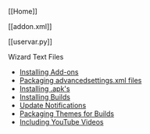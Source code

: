 [[Home]]

[[addon.xml]]

[[uservar.py]]

Wizard Text Files
* [Installing Add-ons](https://www.github.com/drinfernoo/plugin.program.aftermath/wiki/addons.txt)
* [Packaging advancedsettings.xml files](https://www.github.com/drinfernoo/plugin.program.aftermath/wiki/advanced.txt)
* [Installing .apk's](https://www.github.com/drinfernoo/plugin.program.aftermath/wiki/apks.txt)
* [Installing Builds](https://www.github.com/drinfernoo/plugin.program.aftermath/wiki/builds.txt)
* [Update Notifications](https://www.github.com/drinfernoo/plugin.program.aftermath/wiki/notify.txt)
* [Packaging Themes for Builds](https://www.github.com/drinfernoo/plugin.program.aftermath/wiki/themes.txt)
* [Including YouTube Videos](https://www.github.com/drinfernoo/plugin.program.aftermath/wiki/youtube.txt)